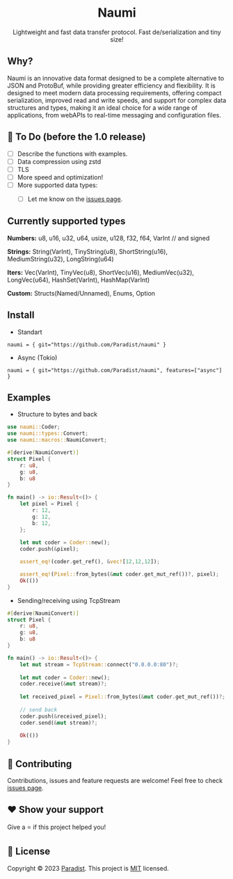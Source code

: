 <h1 align=center>Naumi</h1>
<p align=center>Lightweight and fast data transfer protocol. Fast de/serialization and tiny size!</p>

## Why?


Naumi is an innovative data format designed to be a complete alternative to JSON and ProtoBuf, while providing greater efficiency and flexibility. It is designed to meet modern data processing requirements, offering compact serialization, improved read and write speeds, and support for complex data structures and types, making it an ideal choice for a wide range of applications, from webAPIs to real-time messaging and configuration files.

## 📝 To Do (before the 1.0 release)

- [ ] Describe the functions with examples.
- [ ] Data compression using zstd
- [ ] TLS
- [ ] More speed and optimization!
- [ ] More supported data types:
  - [ ] Let me know on the [issues page](https://github.com/Paradist/naumi/issues).


## Currently supported types

 **Numbers:** u8, u16, u32, u64, usize, u128, f32, f64, VarInt // and signed
 
 **Strings:** String(VarInt), TinyString(u8), ShortString(u16), MediumString(u32), LongString(u64) 
 
 **Iters:** Vec(VarInt), TinyVec(u8), ShortVec(u16), MediumVec(u32), LongVec(u64), HashSet(VarInt), HashMap(VarInt)
 
 **Custom:** Structs(Named/Unnamed), Enums, Option

## Install

* Standart
```
naumi = { git="https://github.com/Paradist/naumi" }
```

* Async (Tokio)
```
naumi = { git="https://github.com/Paradist/naumi", features=["async"] }
```


## Examples


 * Structure to bytes and back
```rust
use naumi::Coder;
use naumi::types::Convert;
use naumi::macros::NaumiConvert;

#[derive(NaumiConvert)]
struct Pixel {
    r: u8,
    g: u8,
    b: u8
}

fn main() -> io::Result<()> {
    let pixel = Pixel {
        r: 12,
        g: 12,
        b: 12,
    };
    
    let mut coder = Coder::new();
    coder.push(&pixel);

    assert_eq!(coder.get_ref(), &vec![12,12,12]);

    assert_eq!(Pixel::from_bytes(&mut coder.get_mut_ref())?, pixel);
    Ok(())
}
```


 * Sending/receiving using TcpStream
```rust
#[derive(NaumiConvert)]
struct Pixel {
    r: u8,
    g: u8,
    b: u8
}

fn main() -> io::Result<()> {
    let mut stream = TcpStream::connect("0.0.0.0:80")?;
    
    let mut coder = Coder::new();
    coder.receive(&mut stream)?;
    
    let received_pixel = Pixel::from_bytes(&mut coder.get_mut_ref())?;
    
    // send back
    coder.push(&received_pixel);
    coder.send(&mut stream)?;
    
    Ok(())
}
```
## 🤝 Contributing

Contributions, issues and feature requests are welcome!
Feel free to check [issues page](https://github.com/Paradist/naumi/issues).

## ❤️ Show your support

Give a ⭐️ if this project helped you!

## 📝 License

Copyright © 2023 [Paradist](https://github.com/Paradist).
This project is [MIT](LICENSE) licensed.
